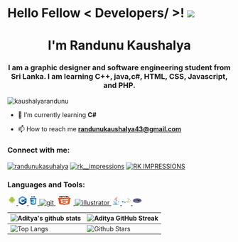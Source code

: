 
</p>

<h1> Hello Fellow < Developers/ >! <img src = "https://raw.githubusercontent.com/MartinHeinz/MartinHeinz/master/wave.gif" width = 30px> </h1>
<p align='center'>
</p>


<h1 align="center">I'm Randunu Kaushalya</h1>
<h3 align="center">I am a graphic designer and software engineering student from Sri Lanka. I am learning C++, java,c#, HTML, CSS, Javascript, and PHP.</h3>

<p align="left"> <img src="https://komarev.com/ghpvc/?username=kaushalyarandunu&label=Profile%20views&color=0e75b6&style=flat" alt="kaushalyarandunu" /> </p>

- 🌱 I’m currently learning **C#**

- 📫 How to reach me **randunukaushalya43@gmail.com**

<h3 align="left">Connect with me:</h3>
<p align="left">
<a href="https://fb.com/randunukasuhalya" target="blank"><img align="center" src="https://raw.githubusercontent.com/rahuldkjain/github-profile-readme-generator/master/src/images/icons/Social/facebook.svg" alt="randunukasuhalya" height="15" width="20" /></a>
<a href="https://instagram.com/RK IMPRESSIONS" target="blank"><img align="center" src="https://raw.githubusercontent.com/rahuldkjain/github-profile-readme-generator/master/src/images/icons/Social/instagram.svg" alt="rk__impressions" height="15" width="20" /></a>
<a href="https://www.youtube.com/@RKIMPRESSIONS-rs9cn" target="blank"><img align="center" src="https://raw.githubusercontent.com/rahuldkjain/github-profile-readme-generator/master/src/images/icons/Social/youtube.svg" alt="RK IMPRESSIONS" height="15" width="20" /></a>
</p>

<h3 align="left">Languages and Tools:</h3>
<p align="left"> <a href="https://developer.android.com" target="_blank" rel="noreferrer"> <img src="https://raw.githubusercontent.com/devicons/devicon/master/icons/android/android-original-wordmark.svg" alt="android" width="20" height="20"/> </a> <a href="https://www.w3schools.com/cpp/" target="_blank" rel="noreferrer"> <img src="https://raw.githubusercontent.com/devicons/devicon/master/icons/cplusplus/cplusplus-original.svg" alt="cplusplus" width="20" height="20"/> </a> <a href="https://www.w3schools.com/css/" target="_blank" rel="noreferrer"> <img src="https://raw.githubusercontent.com/devicons/devicon/master/icons/css3/css3-original-wordmark.svg" alt="css3" width="20" height="20"/> </a> <a href="https://git-scm.com/" target="_blank" rel="noreferrer"> <img src="https://www.vectorlogo.zone/logos/git-scm/git-scm-icon.svg" alt="git" width="40" height="20"/> </a> <a href="https://www.w3.org/html/" target="_blank" rel="noreferrer"> <img src="https://raw.githubusercontent.com/devicons/devicon/master/icons/html5/html5-original-wordmark.svg" alt="html5" width="40" height="20"/> </a> <a href="https://www.adobe.com/in/products/illustrator.html" target="_blank" rel="noreferrer"> <img src="https://www.vectorlogo.zone/logos/adobe_illustrator/adobe_illustrator-icon.svg" alt="illustrator" width="20" height="20"/> </a> <a href="https://www.java.com" target="_blank" rel="noreferrer"> <img src="https://raw.githubusercontent.com/devicons/devicon/master/icons/java/java-original.svg" alt="java" width="20" height="20"/> </a> <a href="https://www.mysql.com/" target="_blank" rel="noreferrer"> <img src="https://raw.githubusercontent.com/devicons/devicon/master/icons/mysql/mysql-original-wordmark.svg" alt="mysql" width="20" height="20"/> </a> <a href="https://www.php.net" target="_blank" rel="noreferrer"> <img src="https://raw.githubusercontent.com/devicons/devicon/master/icons/php/php-original.svg" alt="php" width="20" height="20"/> </a> </p>



| ![Aditya's github stats](https://github-readme-stats.vercel.app/api?username=Randunu&show_icons=true&theme=tokyonight) | ![Aditya GitHub Streak](https://github-readme-streak-stats.herokuapp.com/?user=Randunu&theme=tokyonight) |
| --- | --- |
| ![Top Langs](https://github-readme-stats.vercel.app/api/top-langs/?username=Randunu&theme=tokyonight) | ![Github Stars](https://github-readme-stats.vercel.app/api?username=Randunu&show_icons=true&locale=en&count_private=true&hide_rank=true&custom_title=My%20GitHub%20Stats&disable_animations=true&theme=tokyonight) |



